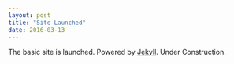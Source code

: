 ```yaml
---
layout: post
title: "Site Launched"
date: 2016-03-13
---
```


The basic site is launched. Powered by [Jekyll](http://jekyllrb.com). Under Construction.